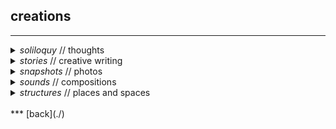 
## creations
***

<details>
<summary> <i> soliloquy </i> // thoughts </summary>
- sdasdas
- asdasda
- asdasd
<br>
</details>

<details>
<summary> <i> stories </i> // creative writing </summary>
- sdasdas
- asdasda
- asdasd
<br>
</details>

<details>
<summary> <i> snapshots </i> // photos </summary>
- sdasdas
- asdasda
- asdasd

<br>
</details>


<details>
<summary> <i> sounds </i> // compositions </summary>
<br>
in another life, i composed music...
<br>
<i><b> Reflections (2013)</b></i> is an EP i wrote in high school:

<iframe width="100%" height="350" scrolling="no" frameborder="no" allow="autoplay" src="https://w.soundcloud.com/player/?url=https%3A//api.soundcloud.com/playlists/39690369&color=%23000000&auto_play=false&hide_related=false&show_comments=true&show_user=true&show_reposts=false&show_teaser=true"></iframe><div style="font-size: 10px; color: #cccccc;line-break: anywhere;word-break: normal;overflow: hidden;white-space: nowrap;text-overflow: ellipsis; font-family: Interstate,Lucida Grande,Lucida Sans Unicode,Lucida Sans,Garuda,Verdana,Tahoma,sans-serif;font-weight: 100;"><a href="https://soundcloud.com/lucy_lai" title="Lucy Lai" target="_blank" style="color: #cccccc; text-decoration: none;">Lucy Lai</a> · <a href="https://soundcloud.com/lucy_lai/sets/reflections" title="Reflections" target="_blank" style="color: #cccccc; text-decoration: none;">Reflections</a></div>


the idea for this track was actually an accident

<iframe width="100%" height="166" scrolling="no" frameborder="no" allow="autoplay" src="https://w.soundcloud.com/player/?url=https%3A//api.soundcloud.com/tracks/639832068&color=%23000000&auto_play=false&hide_related=false&show_comments=true&show_user=true&show_reposts=false&show_teaser=true"></iframe><div style="font-size: 10px; color: #cccccc;line-break: anywhere;word-break: normal;overflow: hidden;white-space: nowrap;text-overflow: ellipsis; font-family: Interstate,Lucida Grande,Lucida Sans Unicode,Lucida Sans,Garuda,Verdana,Tahoma,sans-serif;font-weight: 100;"><a href="https://soundcloud.com/lucy_lai" title="Lucy Lai" target="_blank" style="color: #cccccc; text-decoration: none;">Lucy Lai</a> · <a href="https://soundcloud.com/lucy_lai/dj-dirichlet" title="dj dirichlet" target="_blank" style="color: #cccccc; text-decoration: none;">dj dirichlet</a></div>
<br>

<i><b> Citrullus Ianatus (2015)</b> </i>
<br>
i was also once really into <a href="https://en.wikipedia.org/wiki/Process_music" target="_blank">process music</a> after taking a course on contemporary music composition in college. inspired by Steve Reich's clapping music, i wrote this piece to be performed on a watermelon:

<iframe width="415" height="315" src="https://www.youtube.com/embed/GGRqrHdU7Dg" frameborder="0" allow="accelerometer; autoplay; encrypted-media; gyroscope; picture-in-picture" allowfullscreen></iframe>

</details>

<details>
<summary> <i> structures </i> // places and spaces </summary>
- rothko
</details>

<br>
***
[back](./)
